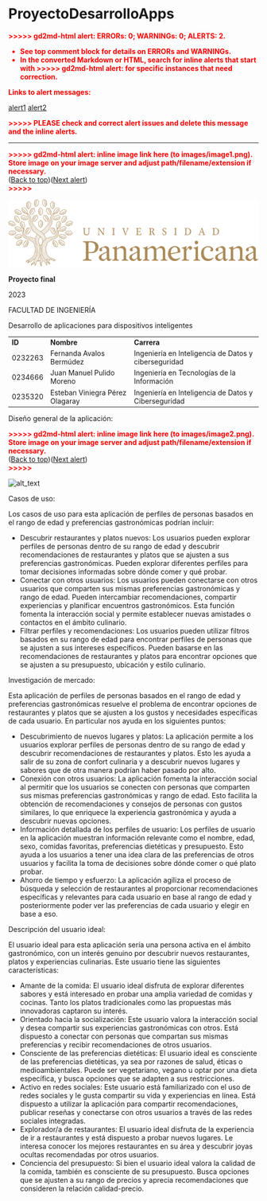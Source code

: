 # ProyectoDesarrolloApps

<p style="color: red; font-weight: bold">>>>>>  gd2md-html alert:  ERRORs: 0; WARNINGs: 0; ALERTS: 2.</p>
<ul style="color: red; font-weight: bold"><li>See top comment block for details on ERRORs and WARNINGs. <li>In the converted Markdown or HTML, search for inline alerts that start with >>>>>  gd2md-html alert:  for specific instances that need correction.</ul>

<p style="color: red; font-weight: bold">Links to alert messages:</p><a href="#gdcalert1">alert1</a>
<a href="#gdcalert2">alert2</a>

<p style="color: red; font-weight: bold">>>>>> PLEASE check and correct alert issues and delete this message and the inline alerts.<hr></p>


 

<p id="gdcalert1" ><span style="color: red; font-weight: bold">>>>>>  gd2md-html alert: inline image link here (to images/image1.png). Store image on your image server and adjust path/filename/extension if necessary. </span><br>(<a href="#">Back to top</a>)(<a href="#gdcalert2">Next alert</a>)<br><span style="color: red; font-weight: bold">>>>>> </span></p>


![alt_text](images/image1.png "image_tooltip")


 

 

 **Proyecto final**

2023

FACULTAD DE INGENIERÍA

Desarrollo de aplicaciones para dispositivos inteligentes

  


<table>
  <tr>
   <td rowspan="2" ><strong>ID</strong>
   </td>
   <td rowspan="2" ><strong>Nombre</strong>
   </td>
   <td rowspan="2" ><strong>Carrera</strong>
   </td>
  </tr>
  <tr>
  </tr>
  <tr>
   <td>0232263
   </td>
   <td>Fernanda Avalos Bermúdez
   </td>
   <td>Ingeniería en Inteligencia de Datos y ciberseguridad
   </td>
  </tr>
  <tr>
   <td>0234666
   </td>
   <td>Juan Manuel Pulido Moreno
   </td>
   <td>Ingeniería en Tecnologías de la Información
   </td>
  </tr>
  <tr>
   <td>0235320
   </td>
   <td>Esteban Viniegra Pérez Olagaray
   </td>
   <td>Ingeniería en Inteligencia de Datos y Ciberseguridad
   </td>
  </tr>
</table>


Diseño general de la aplicación:



<p id="gdcalert2" ><span style="color: red; font-weight: bold">>>>>>  gd2md-html alert: inline image link here (to images/image2.png). Store image on your image server and adjust path/filename/extension if necessary. </span><br>(<a href="#">Back to top</a>)(<a href="#gdcalert3">Next alert</a>)<br><span style="color: red; font-weight: bold">>>>>> </span></p>


![alt_text](images/image2.png "image_tooltip")


Casos de uso:

Los casos de uso para esta aplicación de perfiles de personas basados en el rango de edad y preferencias gastronómicas podrían incluir:



* Descubrir restaurantes y platos nuevos: Los usuarios pueden explorar perfiles de personas dentro de su rango de edad y descubrir recomendaciones de restaurantes y platos que se ajusten a sus preferencias gastronómicas. Pueden explorar diferentes perfiles para tomar decisiones informadas sobre dónde comer y qué probar.
* Conectar con otros usuarios: Los usuarios pueden conectarse con otros usuarios que comparten sus mismas preferencias gastronómicas y rango de edad. Pueden intercambiar recomendaciones, compartir experiencias y planificar encuentros gastronómicos. Esta función fomenta la interacción social y permite establecer nuevas amistades o contactos en el ámbito culinario.
* Filtrar perfiles y recomendaciones: Los usuarios pueden utilizar filtros basados en su rango de edad para encontrar perfiles de personas que se ajusten a sus intereses específicos. Pueden basarse en las recomendaciones de restaurantes y platos para encontrar opciones que se ajusten a su presupuesto, ubicación y estilo culinario.

Investigación de mercado:

Esta aplicación de perfiles de personas basados en el rango de edad y preferencias gastronómicas resuelve el problema de encontrar opciones de restaurantes y platos que se ajusten a los gustos y necesidades específicas de cada usuario. En particular nos ayuda en los siguientes puntos:



* Descubrimiento de nuevos lugares y platos: La aplicación permite a los usuarios explorar perfiles de personas dentro de su rango de edad y descubrir recomendaciones de restaurantes y platos. Esto les ayuda a salir de su zona de confort culinaria y a descubrir nuevos lugares y sabores que de otra manera podrían haber pasado por alto.
* Conexión con otros usuarios: La aplicación fomenta la interacción social al permitir que los usuarios se conecten con personas que comparten sus mismas preferencias gastronómicas y rango de edad. Esto facilita la obtención de recomendaciones y consejos de personas con gustos similares, lo que enriquece la experiencia gastronómica y ayuda a descubrir nuevas opciones. 
* Información detallada de los perfiles de usuario: Los perfiles de usuario en la aplicación muestran información relevante como el nombre, edad, sexo, comidas favoritas, preferencias dietéticas y presupuesto. Esto ayuda a los usuarios a tener una idea clara de las preferencias de otros usuarios y facilita la toma de decisiones sobre dónde comer o qué plato probar.
* Ahorro de tiempo y esfuerzo: La aplicación agiliza el proceso de búsqueda y selección de restaurantes al proporcionar recomendaciones específicas y relevantes para cada usuario en base al rango de edad y posteriormente poder ver las preferencias de cada usuario y elegir en base a eso. 

Descripción del usuario ideal:

El usuario ideal para esta aplicación sería una persona activa en el ámbito gastronómico, con un interés genuino por descubrir nuevos restaurantes, platos y experiencias culinarias. Este usuario tiene las siguientes características:



* Amante de la comida: El usuario ideal disfruta de explorar diferentes sabores y está interesado en probar una amplia variedad de comidas y cocinas. Tanto los platos tradicionales como las propuestas más innovadoras captaron su interés.
* Orientado hacia la socialización: Este usuario valora la interacción social y desea compartir sus experiencias gastronómicas con otros. Está dispuesto a conectar con personas que compartan sus mismas preferencias y recibir recomendaciones de otros usuarios.
* Consciente de las preferencias dietéticas: El usuario ideal es consciente de las preferencias dietéticas, ya sea por razones de salud, éticas o medioambientales. Puede ser vegetariano, vegano u optar por una dieta específica, y busca opciones que se adapten a sus restricciones.
* Activo en redes sociales: Este usuario está familiarizado con el uso de redes sociales y le gusta compartir su vida y experiencias en línea. Está dispuesto a utilizar la aplicación para compartir recomendaciones, publicar reseñas y conectarse con otros usuarios a través de las redes sociales integradas.
* Explorador/a de restaurantes: El usuario ideal disfruta de la experiencia de ir a restaurantes y está dispuesto a probar nuevos lugares. Le interesa conocer los mejores restaurantes en su área y descubrir joyas ocultas recomendadas por otros usuarios.
* Conciencia del presupuesto: Si bien el usuario ideal valora la calidad de la comida, también es consciente de su presupuesto. Busca opciones que se ajusten a su rango de precios y aprecia recomendaciones que consideren la relación calidad-precio.